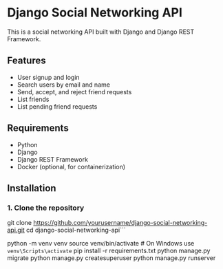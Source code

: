 # Django Social Networking API

This is a social networking API built with Django and Django REST Framework.

## Features

- User signup and login
- Search users by email and name
- Send, accept, and reject friend requests
- List friends
- List pending friend requests

## Requirements

- Python 
- Django 
- Django REST Framework
- Docker (optional, for containerization)

## Installation

### 1. Clone the repository


git clone https://github.com/yourusername/django-social-networking-api.git
cd django-social-networking-api```

python -m venv venv
source venv/bin/activate  # On Windows use `venv\Scripts\activate`
pip install -r requirements.txt
python manage.py migrate
python manage.py createsuperuser
python manage.py runserver



